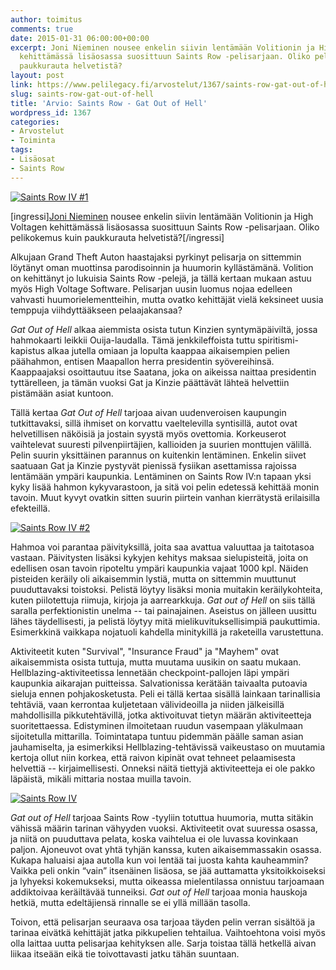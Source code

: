 ```yaml
---
author: toimitus
comments: true
date: 2015-01-31 06:00:00+00:00
excerpt: Joni Nieminen nousee enkelin siivin lentämään Volitionin ja High Voltagen
  kehittämässä lisäosassa suosittuun Saints Row -pelisarjaan. Oliko pelikokemus kuin
  paukkurauta helvetistä?
layout: post
link: https://www.pelilegacy.fi/arvostelut/1367/saints-row-gat-out-of-hell
slug: saints-row-gat-out-of-hell
title: 'Arvio: Saints Row - Gat Out of Hell'
wordpress_id: 1367
categories:
- Arvostelut
- Toiminta
tags:
- Lisäosat
- Saints Row
---
```


[![Saints Row IV #1](http://www.pelilegacy.fi/wp-content/uploads/2015/01/gamepic-1050x591.jpg)](http://www.pelilegacy.fi/wp-content/uploads/2015/01/gamepic.jpg)

[ingressi][Joni Nieminen](https://twitter.com/ArkkisN) nousee enkelin siivin lentämään Volitionin ja High Voltagen kehittämässä lisäosassa suosittuun Saints Row -pelisarjaan. Oliko pelikokemus kuin paukkurauta helvetistä?[/ingressi]

Alkujaan Grand Theft Auton haastajaksi pyrkinyt pelisarja on sittemmin löytänyt oman muottinsa parodisoinnin ja huumorin kyllästämänä. Volition on kehittänyt jo lukuisia Saints Row -pelejä, ja tällä kertaan mukaan astuu myös High Voltage Software. Pelisarjan uusin luomus nojaa edelleen vahvasti huumorielementteihin, mutta ovatko kehittäjät vielä keksineet uusia temppuja viihdyttääkseen pelaajakansaa?

_Gat Out of Hell_ alkaa aiemmista osista tutun Kinzien syntymäpäiviltä, jossa hahmokaarti leikkii Ouija-laudalla. Tämä jenkkileffoista tuttu spiritismi-kapistus alkaa jutella omiaan ja lopulta kaappaa aikaisempien pelien päähahmon, entisen Maapallon herra presidentin syövereihinsä. Kaappaajaksi osoittautuu itse Saatana, joka on aikeissa naittaa presidentin tyttärelleen, ja tämän vuoksi Gat ja Kinzie päättävät lähteä helvettiin pistämään asiat kuntoon.

Tällä kertaa _Gat Out of Hell_ tarjoaa aivan uudenveroisen kaupungin tutkittavaksi, sillä ihmiset on korvattu vaeltelevilla syntisillä, autot ovat helvetillisen näköisiä ja jostain syystä myös ovettomia. Korkeuserot vaihtelevat suuresti pilvenpiirtäjien, kallioiden ja suurien monttujen välillä. Pelin suurin yksittäinen parannus on kuitenkin lentäminen. Enkelin siivet saatuaan Gat ja Kinzie pystyvät pienissä fysiikan asettamissa rajoissa lentämään ympäri kaupunkia. Lentäminen on Saints Row IV:n tapaan yksi kyky lisää hahmon kykyvarastoon, ja sitä voi pelin edetessä kehittää monin tavoin. Muut kyvyt ovatkin sitten suurin piirtein vanhan kierrätystä erilaisilla efekteillä.

[![Saints Row IV #2](http://www.pelilegacy.fi/wp-content/uploads/2015/01/flying-1050x591.jpg)](http://www.pelilegacy.fi/wp-content/uploads/2015/01/flying.jpg)

Hahmoa voi parantaa päivityksillä, joita saa avattua valuuttaa ja taitotasoa vastaan. Päivitysten lisäksi kykyjen kehitys maksaa sielupisteitä, joita on edellisen osan tavoin ripoteltu ympäri kaupunkia vajaat 1000 kpl. Näiden pisteiden keräily oli aikaisemmin lystiä, mutta on sittemmin muuttunut puuduttavaksi toistoksi. Pelistä löytyy lisäksi monia muitakin keräilykohteita, kuten piilotettuja riimuja, kirjoja ja aarrearkkuja. _Gat out of Hell_ on siis tällä saralla perfektionistin unelma -- tai painajainen. Aseistus on jälleen uusittu lähes täydellisesti, ja pelistä löytyy mitä mielikuvituksellisimpiä paukuttimia. Esimerkkinä vaikkapa nojatuoli kahdella minitykillä ja raketeilla varustettuna.

Aktiviteetit kuten "Survival", "Insurance Fraud" ja "Mayhem" ovat aikaisemmista osista tuttuja, mutta muutama uusikin on saatu mukaan. Hellblazing-aktiviteetissa lennetään checkpoint-pallojen läpi ympäri kaupunkia aikarajan puitteissa. Salvationissa kerätään taivaalta putoavia sieluja ennen pohjakosketusta. Peli ei tällä kertaa sisällä lainkaan tarinallisia tehtäviä, vaan kerrontaa kuljetetaan välivideoilla ja niiden jälkeisillä mahdollisilla pikkutehtävillä, jotka aktivoituvat tietyn määrän aktiviteetteja suoritettaessa. Edistyminen ilmoitetaan ruudun vasempaan yläkulmaan sijoitetulla mittarilla. Toimintatapa tuntuu pidemmän päälle saman asian jauhamiselta, ja esimerkiksi Hellblazing-tehtävissä vaikeustaso on muutamia kertoja ollut niin korkea, että raivon kipinät ovat tehneet pelaamisesta helvettiä -- kirjaimellisesti. Onneksi näitä tiettyjä aktiviteetteja ei ole pakko läpäistä, mikäli mittaria nostaa muilla tavoin.

[![Saints Row IV](http://www.pelilegacy.fi/wp-content/uploads/2015/01/map-1050x591.jpg)](http://www.pelilegacy.fi/wp-content/uploads/2015/01/map.jpg)

_Gat out of Hell_ tarjoaa Saints Row -tyyliin totuttua huumoria, mutta sitäkin vähissä määrin tarinan vähyyden vuoksi. Aktiviteetit ovat suuressa osassa, ja niitä on puuduttava pelata, koska vaihtelua ei ole luvassa kovinkaan paljon. Ajoneuvot ovat yhtä tyhjän kanssa, kuten aikaisemmassakin osassa. Kukapa haluaisi ajaa autolla kun voi lentää tai juosta kahta kauheammin? Vaikka peli onkin “vain” itsenäinen lisäosa, se jää auttamatta yksitoikkoiseksi ja lyhyeksi kokemukseksi, mutta oikeassa mielentilassa onnistuu tarjoamaan addiktoivaa keräiltävää tunneiksi. _Gat out of Hell_ tarjoaa monia hauskoja hetkiä, mutta edeltäjiensä rinnalle se ei yllä millään tasolla.

Toivon, että pelisarjan seuraava osa tarjoaa täyden pelin verran sisältöä ja tarinaa eivätkä kehittäjät jatka pikkupelien tehtailua. Vaihtoehtona voisi myös olla laittaa uutta pelisarjaa kehityksen alle. Sarja toistaa tällä hetkellä aivan liikaa itseään eikä tie toivottavasti jatku tähän suuntaan.


